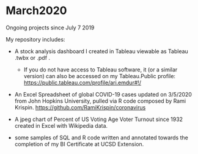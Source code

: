 # March2020
Ongoing projects since July 7 2019

My repository includes: 

  - A stock analysis dashboard I created in Tableau viewable as Tableau .twbx or .pdf .
    - If you do not have access to Tableau software, it (or a similar version) can also be accessed on my Tableau.Public profile: https://public.tableau.com/profile/ari.emdur#!/

  - An Excel Spreadsheet of global COVID-19 cases updated on 3/5/2020 from John Hopkins University, pulled via R code composed by Rami Krispin.
  https://github.com/RamiKrispin/coronavirus
  
  - A jpeg chart of Percent of US Voting Age Voter Turnout since 1932 created in Excel with Wikipedia data. 
  
  - some samples of SQL and R code written and annotated towards the completion of my BI Certificate at UCSD Extension.
  
  
  
  
  
